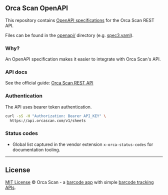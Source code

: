 ## Orca Scan OpenAPI

This repository contains [OpenAPI specifications](https://www.openapis.org/) for the Orca Scan REST API.

Files can be found in the [openapi/](openapi/) directory (e.g. [spec3.yaml](openapi/spec3.yaml)).

### Why?
An OpenAPI specification makes it easier to integrate with Orca Scan's API.

### API docs
See the official guide: [Orca Scan REST API](https://orcascan.com/guides/rest-api-f09a21c3)

### Authentication

The API uses bearer token authentication.

```bash
curl -sS -H "Authorization: Bearer API_KEY" \
  https://api.orcascan.com/v1/sheets
```

### Status codes

- Global list captured in the vendor extension `x-orca-status-codes` for documentation tooling.

---

## License

[MIT License](LICENSE) © Orca Scan - a [barcode app](https://orcascan.com) with simple [barcode tracking APIs](https://orcascan.com/guides?tag=for-developers).
